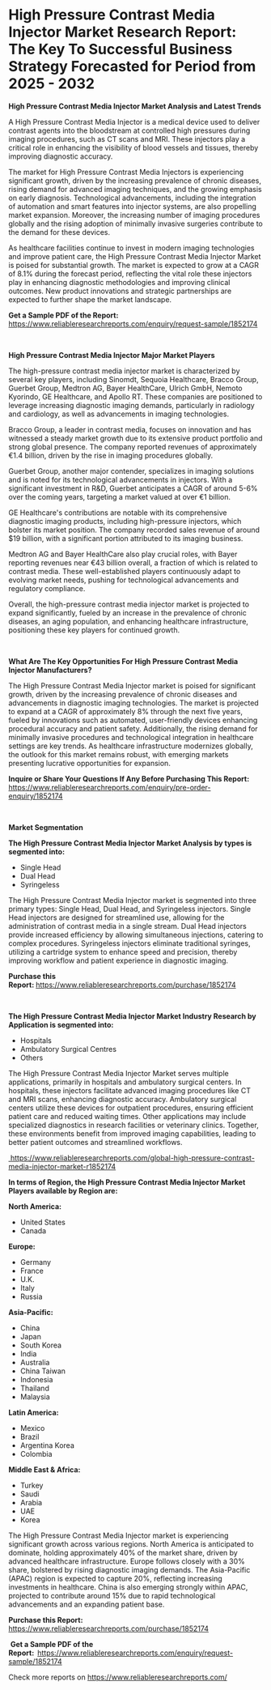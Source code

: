 <p><h1>High Pressure Contrast Media Injector Market Research Report: The Key To Successful Business Strategy Forecasted for Period from 2025 - 2032</h1></p><p><strong>High Pressure Contrast Media Injector Market Analysis and Latest Trends</strong></p>
<p><p>A High Pressure Contrast Media Injector is a medical device used to deliver contrast agents into the bloodstream at controlled high pressures during imaging procedures, such as CT scans and MRI. These injectors play a critical role in enhancing the visibility of blood vessels and tissues, thereby improving diagnostic accuracy.</p><p>The market for High Pressure Contrast Media Injectors is experiencing significant growth, driven by the increasing prevalence of chronic diseases, rising demand for advanced imaging techniques, and the growing emphasis on early diagnosis. Technological advancements, including the integration of automation and smart features into injector systems, are also propelling market expansion. Moreover, the increasing number of imaging procedures globally and the rising adoption of minimally invasive surgeries contribute to the demand for these devices.</p><p>As healthcare facilities continue to invest in modern imaging technologies and improve patient care, the High Pressure Contrast Media Injector Market is poised for substantial growth. The market is expected to grow at a CAGR of 8.1% during the forecast period, reflecting the vital role these injectors play in enhancing diagnostic methodologies and improving clinical outcomes. New product innovations and strategic partnerships are expected to further shape the market landscape.</p></p>
<p><strong>Get a Sample PDF of the Report:&nbsp;</strong> <a href="https://www.reliableresearchreports.com/enquiry/request-sample/1852174?utm_campaign=2253&utm_medium=2&utm_source=Github&utm_content=ia&utm_term=27032025&utm_id=high-pressure-contrast-media-injector">https://www.reliableresearchreports.com/enquiry/request-sample/1852174</a></p>
<p>&nbsp;</p>
<p><strong>High Pressure Contrast Media Injector Major Market Players</strong></p>
<p><p>The high-pressure contrast media injector market is characterized by several key players, including Sinomdt, Sequoia Healthcare, Bracco Group, Guerbet Group, Medtron AG, Bayer HealthCare, Ulrich GmbH, Nemoto Kyorindo, GE Healthcare, and Apollo RT. These companies are positioned to leverage increasing diagnostic imaging demands, particularly in radiology and cardiology, as well as advancements in imaging technologies.</p><p>Bracco Group, a leader in contrast media, focuses on innovation and has witnessed a steady market growth due to its extensive product portfolio and strong global presence. The company reported revenues of approximately €1.4 billion, driven by the rise in imaging procedures globally.</p><p>Guerbet Group, another major contender, specializes in imaging solutions and is noted for its technological advancements in injectors. With a significant investment in R&D, Guerbet anticipates a CAGR of around 5-6% over the coming years, targeting a market valued at over €1 billion.</p><p>GE Healthcare's contributions are notable with its comprehensive diagnostic imaging products, including high-pressure injectors, which bolster its market position. The company recorded sales revenue of around $19 billion, with a significant portion attributed to its imaging business.</p><p>Medtron AG and Bayer HealthCare also play crucial roles, with Bayer reporting revenues near €43 billion overall, a fraction of which is related to contrast media. These well-established players continuously adapt to evolving market needs, pushing for technological advancements and regulatory compliance.</p><p>Overall, the high-pressure contrast media injector market is projected to expand significantly, fueled by an increase in the prevalence of chronic diseases, an aging population, and enhancing healthcare infrastructure, positioning these key players for continued growth.</p></p>
<p>&nbsp;</p>
<p><strong>What Are The Key Opportunities For High Pressure Contrast Media Injector Manufacturers?</strong></p>
<p><p>The High Pressure Contrast Media Injector market is poised for significant growth, driven by the increasing prevalence of chronic diseases and advancements in diagnostic imaging technologies. The market is projected to expand at a CAGR of approximately 8% through the next five years, fueled by innovations such as automated, user-friendly devices enhancing procedural accuracy and patient safety. Additionally, the rising demand for minimally invasive procedures and technological integration in healthcare settings are key trends. As healthcare infrastructure modernizes globally, the outlook for this market remains robust, with emerging markets presenting lucrative opportunities for expansion.</p></p>
<p><strong>Inquire or Share Your Questions If Any Before Purchasing This Report:</strong> <a href="https://www.reliableresearchreports.com/enquiry/pre-order-enquiry/1852174?utm_campaign=2253&utm_medium=2&utm_source=Github&utm_content=ia&utm_term=27032025&utm_id=high-pressure-contrast-media-injector">https://www.reliableresearchreports.com/enquiry/pre-order-enquiry/1852174</a></p>
<p>&nbsp;</p>
<p><strong>Market Segmentation</strong></p>
<p><strong>The High Pressure Contrast Media Injector Market Analysis by types is segmented into:</strong></p>
<p><ul><li>Single Head</li><li>Dual Head</li><li>Syringeless</li></ul></p>
<p><p>The High Pressure Contrast Media Injector market is segmented into three primary types: Single Head, Dual Head, and Syringeless injectors. Single Head injectors are designed for streamlined use, allowing for the administration of contrast media in a single stream. Dual Head injectors provide increased efficiency by allowing simultaneous injections, catering to complex procedures. Syringeless injectors eliminate traditional syringes, utilizing a cartridge system to enhance speed and precision, thereby improving workflow and patient experience in diagnostic imaging.</p></p>
<p><strong>Purchase this Report:&nbsp;</strong><a href="https://www.reliableresearchreports.com/purchase/1852174?utm_campaign=2253&utm_medium=2&utm_source=Github&utm_content=ia&utm_term=27032025&utm_id=high-pressure-contrast-media-injector">https://www.reliableresearchreports.com/purchase/1852174</a></p>
<p>&nbsp;</p>
<p><strong>The High Pressure Contrast Media Injector Market Industry Research by Application is segmented into:</strong></p>
<p><ul><li>Hospitals</li><li>Ambulatory Surgical Centres</li><li>Others</li></ul></p>
<p><p>The High Pressure Contrast Media Injector Market serves multiple applications, primarily in hospitals and ambulatory surgical centers. In hospitals, these injectors facilitate advanced imaging procedures like CT and MRI scans, enhancing diagnostic accuracy. Ambulatory surgical centers utilize these devices for outpatient procedures, ensuring efficient patient care and reduced waiting times. Other applications may include specialized diagnostics in research facilities or veterinary clinics. Together, these environments benefit from improved imaging capabilities, leading to better patient outcomes and streamlined workflows.</p></p>
<p><a href="https://www.reliableresearchreports.com/global-high-pressure-contrast-media-injector-market-r1852174?utm_campaign=2253&utm_medium=2&utm_source=Github&utm_content=ia&utm_term=27032025&utm_id=high-pressure-contrast-media-injector">&nbsp;https://www.reliableresearchreports.com/global-high-pressure-contrast-media-injector-market-r1852174</a></p>
<p><strong>In terms of Region, the High Pressure Contrast Media Injector Market Players available by Region are:</strong></p>
<p>
    <p> <strong> North America: </strong>
        <ul>
            <li>United States</li>
            <li>Canada</li>
        </ul>
        </p> 
    <p> <strong> Europe: </strong>
        <ul>
            <li>Germany</li>
            <li>France</li>
            <li>U.K.</li>
            <li>Italy</li>
            <li>Russia</li>
        </ul>
        </p> 
    <p> <strong> Asia-Pacific: </strong>
        <ul>
            <li>China</li>
            <li>Japan</li>
            <li>South Korea</li>
            <li>India</li>
            <li>Australia</li>
            <li>China Taiwan</li>
            <li>Indonesia</li>
            <li>Thailand</li>
            <li>Malaysia</li>
        </ul>
        </p> 
    <p> <strong> Latin America: </strong>
        <ul>
            <li>Mexico</li>
            <li>Brazil</li>
            <li>Argentina Korea</li>
            <li>Colombia</li>
        </ul>
        </p> 
    <p> <strong> Middle East & Africa: </strong>
        <ul>
            <li>Turkey</li>
            <li>Saudi</li>
            <li>Arabia</li>
            <li>UAE</li>
            <li>Korea</li>
        </ul>
    </p>
    </p>
<p><p>The High Pressure Contrast Media Injector market is experiencing significant growth across various regions. North America is anticipated to dominate, holding approximately 40% of the market share, driven by advanced healthcare infrastructure. Europe follows closely with a 30% share, bolstered by rising diagnostic imaging demands. The Asia-Pacific (APAC) region is expected to capture 20%, reflecting increasing investments in healthcare. China is also emerging strongly within APAC, projected to contribute around 15% due to rapid technological advancements and an expanding patient base.</p></p>
<p><strong>Purchase this Report: </strong><a href="https://www.reliableresearchreports.com/purchase/1852174?utm_campaign=2253&utm_medium=2&utm_source=Github&utm_content=ia&utm_term=27032025&utm_id=high-pressure-contrast-media-injector">https://www.reliableresearchreports.com/purchase/1852174</a></p>
<p>&nbsp;<strong>Get a Sample PDF of the Report:&nbsp;&nbsp;</strong><a href="https://www.reliableresearchreports.com/enquiry/request-sample/1852174?utm_campaign=2253&utm_medium=2&utm_source=Github&utm_content=ia&utm_term=27032025&utm_id=high-pressure-contrast-media-injector">https://www.reliableresearchreports.com/enquiry/request-sample/1852174</a></p>
<p><strong></strong></p>
<p>Check more reports on <a href="https://www.reliableresearchreports.com/?utm_campaign=2253&utm_medium=2&utm_source=Github&utm_content=ia&utm_term=27032025&utm_id=high-pressure-contrast-media-injector">https://www.reliableresearchreports.com/</a></p>